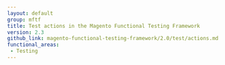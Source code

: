 ```yaml
---
layout: default
group: mftf
title: Test actions in the Magento Functional Testing Framework
version: 2.3
github_link: magento-functional-testing-framework/2.0/test/actions.md
functional_areas:
 - Testing
---
```

